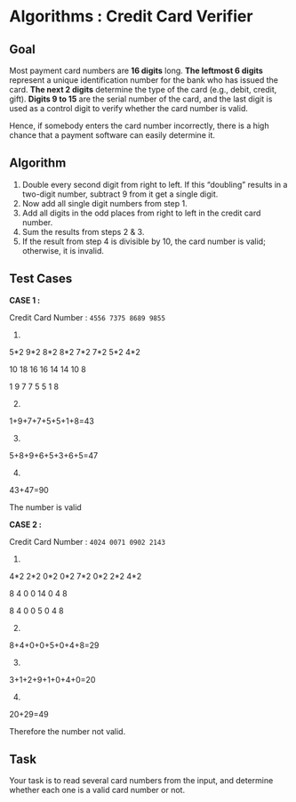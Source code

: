 <!DOCTYPE html>
<html>

<head>
  <meta charset="utf-8">
  <meta name="viewport" content="width=device-width, initial-scale=1.0">
  <title>Credit Card</title>
  <link rel="stylesheet" href="https://stackedit.io/style.css" />
</head>

<body class="stackedit">
  <div class="stackedit__html"><h1 id="algorithms--credit-card-verifier">Algorithms : Credit Card Verifier</h1>
<h2 id="goal">Goal</h2>
<p>Most payment card numbers are <strong>16 digits</strong> long. <strong>The leftmost 6 digits</strong> represent a unique identification number for the bank who has issued the card. <strong>The next 2 digits</strong> determine the type of the card (e.g., debit, credit, gift). <strong>Digits 9 to 15</strong> are the serial number of the card, and the last digit is used as a control digit to verify whether the card number is valid.</p>
<p>Hence, if somebody enters the card number incorrectly, there is a high chance that a payment software can easily determine it.</p>
<h2 id="algorithm">Algorithm</h2>
<ol>
<li>Double every second digit from right to left. If this “doubling” results in a two-digit number, subtract 9 from it get a single digit.</li>
<li>Now add all single digit numbers from step 1.</li>
<li>Add all digits in the odd places from right to left in the credit card number.</li>
<li>Sum the results from steps 2 &amp; 3.</li>
<li>If the result from step 4 is divisible by 10, the card number is valid; otherwise, it is invalid.</li>
</ol>
<h2 id="test-cases">Test Cases</h2>
<p><strong>CASE 1 :</strong></p>
<p>Credit Card Number : <code>4556 7375 8689 9855</code></p>
<ol>
<li></li>
</ol>
<p>5*2 9*2 8*2 8*2 7*2 7*2 5*2 4*2</p>
<p>10 18 16 16 14 14 10 8</p>
<p>1 9 7 7 5 5 1 8</p>
<ol start="2">
<li></li>
</ol>
<p>1+9+7+7+5+5+1+8=43</p>
<ol start="3">
<li></li>
</ol>
<p>5+8+9+6+5+3+6+5=47</p>
<ol start="4">
<li></li>
</ol>
<p>43+47=90</p>
<p>The number is valid</p>
<p><strong>CASE 2 :</strong></p>
<p>Credit Card Number : <code>4024 0071 0902 2143</code></p>
<ol>
<li></li>
</ol>
<p>4*2 2*2 0*2 0*2 7*2 0*2 2*2 4*2</p>
<p>8 4 0 0 14 0 4 8</p>
<p>8 4 0 0 5 0 4 8</p>
<ol start="2">
<li></li>
</ol>
<p>8+4+0+0+5+0+4+8=29</p>
<ol start="3">
<li></li>
</ol>
<p>3+1+2+9+1+0+4+0=20</p>
<ol start="4">
<li></li>
</ol>
<p>20+29=49</p>
<p>Therefore the number not valid.</p>
<h2 id="task">Task</h2>
<p>Your task is to read several card numbers from the input, and determine whether each one is a valid card number or not.</p>
</div>
</body>

</html>
